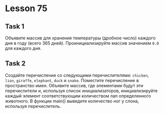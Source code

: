 # Lesson 75

## Task 1
Объявите массив для хранения температуры (дробное число) каждого дня в году (всего 365 дней). Проинициализируйте массив значением `0.0` для каждого дня.

## Task 2
Создайте перечисление со следующими перечислителями: `chicken`, `lion`, `giraffe`, `elephant`, `duck` и `snake`. Поместите перечисление в пространство имен. Объявите массив, где элементами будут эти перечислители и, используя список инициализаторов, инициализируйте каждый элемент соответствующим количеством лап определенного животного. В функции main() выведите количество ног у слона, используя перечислитель.